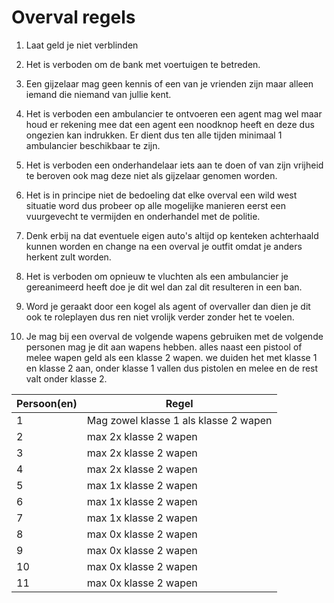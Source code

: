 # Overval regels

1. Laat geld je niet verblinden
2. Het is verboden om de bank met voertuigen te betreden.
3. Een gijzelaar mag geen kennis of een van je vrienden zijn maar alleen iemand die niemand van jullie kent.
4. Het is verboden een ambulancier te ontvoeren een agent mag wel maar houd er rekening mee dat een agent een noodknop heeft en deze dus ongezien kan indrukken. Er dient dus ten alle tijden minimaal 1 ambulancier beschikbaar te zijn.
5. Het is verboden een onderhandelaar iets aan te doen of van zijn vrijheid te beroven ook mag deze niet als gijzelaar genomen  worden.
6. Het is in principe niet de bedoeling dat elke overval een wild west situatie word dus probeer op alle mogelijke manieren eerst een vuurgevecht te vermijden en onderhandel met de politie.
7. Denk erbij na dat eventuele eigen auto's altijd op kenteken achterhaald kunnen worden en change na een overval je outfit omdat je anders herkent zult worden.
8. Het is verboden om opnieuw te vluchten als een ambulancier je gereanimeerd heeft doe je dit wel dan zal dit resulteren in een ban.
9. Word je geraakt door een kogel als agent of overvaller dan dien je dit ook te roleplayen dus ren niet vrolijk verder zonder het te voelen.

10. Je mag bij een overval de volgende wapens gebruiken met de volgende personen mag je dit aan wapens hebben. alles naast een pistool of melee wapen geld als een klasse 2 wapen. we duiden het met klasse 1 en klasse 2 aan, onder klasse 1 vallen dus pistolen en melee en de rest valt onder klasse 2.

| Persoon(en) | Regel |
|---|---| 
| 1 | Mag zowel klasse 1 als klasse 2 wapen|
| 2 | max 2x klasse 2 wapen |
| 3 | max 2x klasse 2 wapen |
| 4 | max 2x klasse 2 wapen |
| 5 | max 1x klasse 2 wapen |
| 6 | max 1x klasse 2 wapen |
| 7 | max 1x klasse 2 wapen |
| 8 | max 0x klasse 2 wapen |
| 9 | max 0x klasse 2 wapen |
| 10 | max 0x klasse 2 wapen |
| 11 | max 0x klasse 2 wapen |